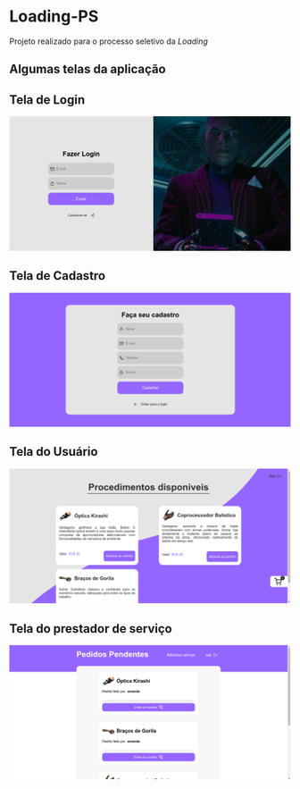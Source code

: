 # Loading-PS
Projeto realizado para o processo seletivo da _Loading_

## Algumas telas da aplicação


## Tela de Login

![](frontend/src/assets/Tela-Login.png?w=400)

## Tela de Cadastro

![](frontend/src/assets/Tela-Cadastro.png?w=400)

## Tela do Usuário

![](frontend/src/assets/Tela-do-User.png?w=400)

## Tela do prestador de serviço

![](frontend/src/assets/Tela-do-Jaylon.png?w=400)


